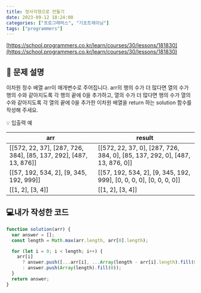 ```yaml
---
title: 정사각형으로 만들기
date: 2023-09-12 18:24:00
categories: ["프로그래머스", "기초트레이닝"]
tags: ["programmers"]
---
```


[https://school.programmers.co.kr/learn/courses/30/lessons/181830](https://school.programmers.co.kr/learn/courses/30/lessons/181830)

## 📔 문제 설명

이차원 정수 배열 arr이 매개변수로 주어집니다. arr의 행의 수가 더 많다면 열의 수가 행의 수와 같아지도록 각 행의 끝에 0을 추가하고, 열의 수가 더 많다면 행의 수가 열의 수와 같아지도록 각 열의 끝에 0을 추가한 이차원 배열을 return 하는 solution 함수를 작성해 주세요.

💡 입출력 예

| arr                                                              | result                                                                       |
| ---------------------------------------------------------------- | ---------------------------------------------------------------------------- |
| [[572, 22, 37], [287, 726, 384], [85, 137, 292], [487, 13, 876]] | [[572, 22, 37, 0], [287, 726, 384, 0], [85, 137, 292, 0], [487, 13, 876, 0]] |
| [[57, 192, 534, 2], [9, 345, 192, 999]]                          | [[57, 192, 534, 2], [9, 345, 192, 999], [0, 0, 0, 0], [0, 0, 0, 0]]          |
| [[1, 2], [3, 4]]                                                 | [[1, 2], [3, 4]]                                                             |

## 💻내가 작성한 코드

```js
function solution(arr) {
  var answer = [];
  const length = Math.max(arr.length, arr[0].length);

  for (let i = 0; i < length; i++) {
    arr[i]
      ? answer.push([...arr[i], ...Array(length - arr[i].length).fill(0)])
      : answer.push(Array(length).fill(0));
  }
  return answer;
}
```
